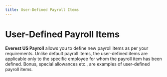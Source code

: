 ```yaml
---
title: User-Defined Payroll Items
---
```


# User-Defined Payroll Items


**Everest US Payroll** allows you to define new payroll items as per your requirements. Unlike default payroll items, the user-defined items are applicable only to the specific employee for whom the payroll item has been defined. Bonus, special allowances etc., are examples of user-defined payroll items.
